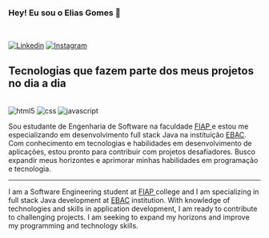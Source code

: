 ### Hey! Eu sou o Elias Gomes  👋
<br/>

[![Linkedin](https://img.shields.io/badge/LinkedIn-0077B5?style=for-the-badge&logo=linkedin&logoColor=white)](https://www.linkedin.com/in/eliass-gomes/)
[![Instagram](https://img.shields.io/badge/Instagram-E4405F?style=for-the-badge&logo=instagram&logoColor=white
)](https://www.instagram.com/eliass.go/)


## Tecnologias que fazem parte dos meus projetos no dia a dia 

<div style="display: inline-block"><br/>
    <img aling="center" alt="html5 " src="https://img.shields.io/badge/HTML5-E34F26?style=for-the-badge&logo=html5&logoColor=white ">
    <img aling="center" alt="css" src="https://img.shields.io/badge/CSS3-1572B6?style=for-the-badge&logo=css3&logoColor=white">
    <img aling="center" alt="javascript " src="https://img.shields.io/badge/JavaScript-F7DF1E?style=for-the-badge&logo=javascript&logoColor=black ">
   <!-- <img aling="center" alt="bootstrap" src="https://img.shields.io/badge/Bootstrap-563D7C?style=for-the-badge&logo=bootstrap&logoColor=white"> -->
   <!--<img aling="center" alt="jquery" src="https://img.shields.io/badge/jQuery-0769AD?style=for-the-badge&logo=jquery&logoColor=white "> -->
</div>
<br/>



Sou estudante de Engenharia de Software na faculdade <a href="https://www.fiap.com.br/"> FIAP </a> e estou me especializando em desenvolvimento full stack Java na instituição <a href="https://ebaconline.com.br/?utm_source=google&utm_medium=cpc&utm_campaign=course_0_all_google_search_all_brand_general&utm_content=c_11725014130%7Cadg_113925699796%7Cad_482740889182%7Cph_kwd-1533695341%7Ckey_ebac%20online%7Cdev_c%7Cpst_%7Crgnid_1001560%7Cplacement_&gclid=Cj0KCQjwlumhBhClARIsABO6p-y45bnq_KVfhgEGA6JH1iv8U9rZGIr0S_WfkwJaB-4fKw2ffhoUqWMaAgD2EALw_wcB" targer="blank">EBAC</a>. Com conhecimento em tecnologias e habilidades em desenvolvimento de aplicações, estou pronto para contribuir com projetos desafiadores. Busco expandir meus horizontes e aprimorar minhas habilidades em programação e tecnologia.

***

I am a Software Engineering student at <a href="https://www.fiap.com.br/"> FIAP </a> college and I am specializing in full stack Java development at <a href="https://ebaconline.com.br/?utm_source=google&utm_medium=cpc&utm_campaign=course_0_all_google_search_all_brand_general&utm_content=c_11725014130%7Cadg_113925699796%7Cad_482740889182%7Cph_kwd-1533695341%7Ckey_ebac%20online%7Cdev_c%7Cpst_%7Crgnid_1001560%7Cplacement_&gclid=Cj0KCQjwlumhBhClARIsABO6p-y45bnq_KVfhgEGA6JH1iv8U9rZGIr0S_WfkwJaB-4fKw2ffhoUqWMaAgD2EALw_wcB" targer="blank">EBAC</a> institution. With knowledge of technologies and skills in application development, I am ready to contribute to challenging projects. I am seeking to expand my horizons and improve my programming and technology skills.
